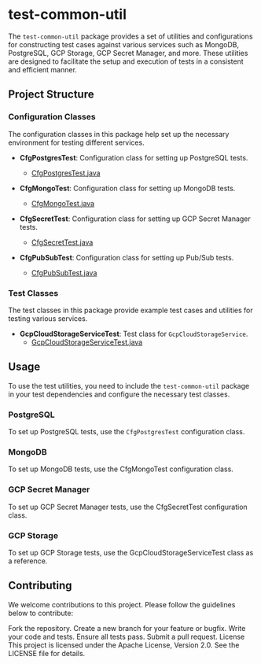 # test-common-util

The `test-common-util` package provides a set of utilities and configurations for constructing test cases against various services such as MongoDB, PostgreSQL, GCP Storage, GCP Secret Manager, and more. These utilities are designed to facilitate the setup and execution of tests in a consistent and efficient manner.

## Project Structure

### Configuration Classes

The configuration classes in this package help set up the necessary environment for testing different services.

- **CfgPostgresTest**: Configuration class for setting up PostgreSQL tests.
  - [CfgPostgresTest.java](lib-common/test-common-util/src/main/java/com/cmile/testutil/CfgPostgresTest.java)

- **CfgMongoTest**: Configuration class for setting up MongoDB tests.
  - [CfgMongoTest.java](lib-common/test-common-util/src/main/java/com/cmile/testutil/CfgMongoTest.java)

- **CfgSecretTest**: Configuration class for setting up GCP Secret Manager tests.
  - [CfgSecretTest.java](lib-common/test-common-util/src/main/java/com/cmile/testutil/CfgSecretTest.java)

- **CfgPubSubTest**: Configuration class for setting up Pub/Sub tests.
  - [CfgPubSubTest.java](lib-common/test-common-util/src/main/java/com/cmile/testutil/CfgPubSubTest.java)

### Test Classes

The test classes in this package provide example test cases and utilities for testing various services.

- **GcpCloudStorageServiceTest**: Test class for `GcpCloudStorageService`.
  - [GcpCloudStorageServiceTest.java](lib-common/test-common-util/src/test/java/com/cmile/serviceutil/storage/GcpCloudStorageServiceTest.java)

## Usage

To use the test utilities, you need to include the `test-common-util` package in your test dependencies and configure the necessary test classes.

### PostgreSQL

To set up PostgreSQL tests, use the `CfgPostgresTest` configuration class.

### MongoDB
To set up MongoDB tests, use the CfgMongoTest configuration class.

### GCP Secret Manager
To set up GCP Secret Manager tests, use the CfgSecretTest configuration class.

### GCP Storage
To set up GCP Storage tests, use the GcpCloudStorageServiceTest class as a reference.

## Contributing
We welcome contributions to this project. Please follow the guidelines below to contribute:

Fork the repository.
Create a new branch for your feature or bugfix.
Write your code and tests.
Ensure all tests pass.
Submit a pull request.
License
This project is licensed under the Apache License, Version 2.0. See the LICENSE file for details.